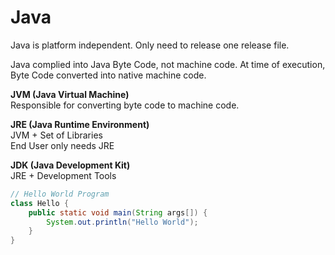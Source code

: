 # Java

Java is platform independent. Only need to release one release file.

Java complied into Java Byte Code, not machine code. At time of execution, Byte Code converted into native machine code.

**JVM \(Java Virtual Machine\)**  
Responsible for converting byte code to machine code.

**JRE \(Java Runtime Environment\)**  
JVM + Set of Libraries  
End User only needs JRE

**JDK \(Java Development Kit\)**  
JRE + Development Tools

```java
// Hello World Program
class Hello {
    public static void main(String args[]) {
        System.out.println("Hello World");
    }
}
```




